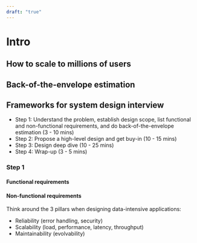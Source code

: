 ```yaml
---
draft: "true"
---
```

# Intro

## How to scale to millions of users


## Back-of-the-envelope estimation


## Frameworks for system design interview

- Step 1: Understand the problem, establish design scope, list functional and non-functional requirements, and do back-of-the-envelope estimation (3 - 10 mins)
- Step 2: Propose a high-level design and get buy-in (10 - 15 mins)
- Step 3: Design deep dive (10 - 25 mins)
- Step 4: Wrap-up (3 - 5 mins)

### Step 1

#### Functional requirements


#### Non-functional requirements

Think around the 3 pillars when designing data-intensive applications: 

- Reliability (error handling, security)
- Scalability (load, performance, latency, throughput)
- Maintainability (evolvability)
